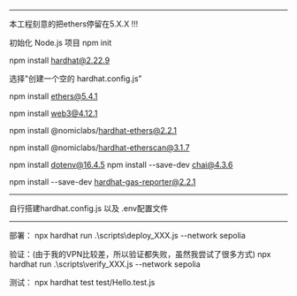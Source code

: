 
----------------------------------------------------------------------------------------------------
本工程刻意的把ethers停留在5.X.X !!!

初始化 Node.js 项目
npm init

npm install hardhat@2.22.9

选择"创建一个空的 hardhat.config.js"

npm install ethers@5.4.1

npm install web3@4.12.1

npm install @nomiclabs/hardhat-ethers@2.2.1

npm install @nomiclabs/hardhat-etherscan@3.1.7

npm install dotenv@16.4.5
npm install --save-dev chai@4.3.6

npm install --save-dev hardhat-gas-reporter@2.2.1

----------------------------------------------------------------------------------------------------

自行搭建hardhat.config.js 以及 .env配置文件

----------------------------------------------------------------------------------------------------

部署：
npx hardhat run .\scripts\deploy_XXX.js --network sepolia

验证：(由于我的VPN比较差，所以验证都失败，虽然我尝试了很多方式)
npx hardhat run .\scripts\verify_XXX.js --network sepolia

测试：
npx hardhat test test/Hello.test.js